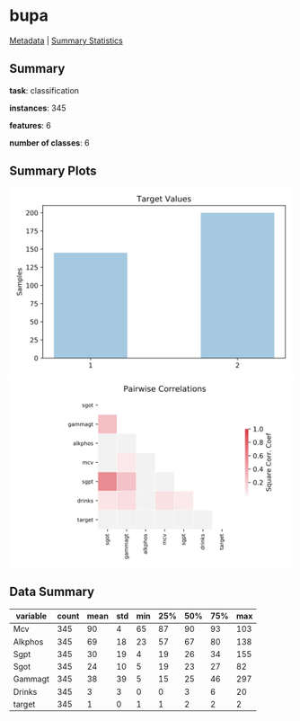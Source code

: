 # bupa

[Metadata](metadata.yaml) | [Summary Statistics](summary_stats.csv)

## Summary

**task**: classification

**instances**: 345

**features**: 6

**number of classes**: 6

## Summary Plots

![Labels](label.svg)
![Corr](corr.svg)

## Data Summary

|	variable	|	count	|	mean	|	std	|	min	|	25%	|	50%	|	75%	|	max|
| --- | --- | --- | --- | --- | --- | --- | --- | --- |
|	Mcv	|	345	|	90	|	4	|	65	|	87	|	90	|	93	|	103
|	Alkphos	|	345	|	69	|	18	|	23	|	57	|	67	|	80	|	138
|	Sgpt	|	345	|	30	|	19	|	4	|	19	|	26	|	34	|	155
|	Sgot	|	345	|	24	|	10	|	5	|	19	|	23	|	27	|	82
|	Gammagt	|	345	|	38	|	39	|	5	|	15	|	25	|	46	|	297
|	Drinks	|	345	|	3	|	3	|	0	|	0	|	3	|	6	|	20
|	target	|	345	|	1	|	0	|	1	|	1	|	2	|	2	|	2
